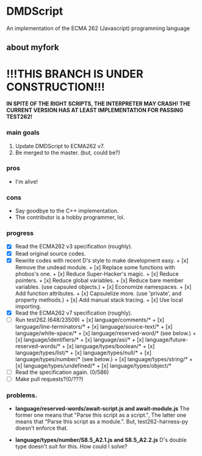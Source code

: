 DMDScript
=========

An implementation of the ECMA 262 (Javascript) programming language


## about myfork

# !!!THIS BRANCH IS UNDER CONSTRUCTION!!!
**IN SPITE OF THE RIGHT SCRIPTS, THE INTERPRETER MAY CRASH!**
**THE CURRENT VERSION HAS AT LEAST IMPLEMENTATION FOR PASSING TEST262!**


### main goals
1. Update DMDScript to ECMA262 v7.
2. Be merged to the master. (but, could be?)

### pros
* I'm alive!

### cons
* Say goodbye to the C++ implementation.
* The contributor is a hobby programmer, lol.


### progress
* [x] Read the ECMA262 v3 specification (roughly).
* [x] Read original source codes.
* [x] Rewrite codes with recent D's style to make development easy.
      + [x] Remove the undead module.
      + [x] Replace some functions with phobos's one.
      + [x] Reduce Super-Hacker's magic.
      + [x] Reduce pointers.
      + [x] Reduce global variables.
      + [x] Reduce bare member variables. (use capsuled objects.)
      + [x] Economize namespaces.
      + [x] Add function attributes.
      + [x] Capsulelize more. (use 'private', and property methods.)
      + [x] Add manual stack tracing.
      + [x] Use local importing.
* [x] Read the ECMA262 v7 specification (roughly).
* [ ] Run test262.(648/23509)
      + [x] language/comments/*
      + [x] language/line-terminators/*
      + [x] language/source-text/*
      + [x] language/white-space/*
      + [x] language/reserved-word/* (see below.)
      + [x] language/identifiers/*
      + [x] language/asi/*
      + [x] language/future-reserved-words/*
      + [x] language/types/boolean/*
      + [x] language/types/list/*
      + [x] language/types/null/*
      + [x] language/types/number/* (see below.)
      + [x] language/types/string/*
      + [x] language/types/undefined/*
      + [x] language/types/object/*
* [ ] Read the specification again. (0/586)
* [ ] Make pull requests?(0/???)

### problems.
* __language/reserved-words/await-script.js and await-module.js__
  The former one means that "Parse this script as a script.", The latter one means that "Parse this script as a module.".
  But, test262-harness-py doesn't enforce that.

* __language/types/number/S8.5_A2.1.js and S8.5_A2.2.js__
  D's double type doesn't suit for this. How could I solve?


